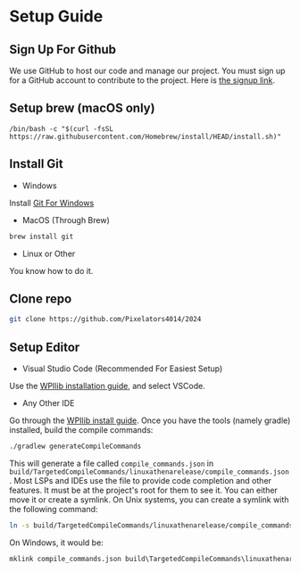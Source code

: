 # Setup Guide

## Sign Up For Github

We use GitHub to host our code and manage our project. You must sign up for a GitHub account to contribute to the project. Here is [the signup link](https://github.com/signup?user_email=&source=form-home-signup).

## Setup brew (macOS only)

```shell
/bin/bash -c "$(curl -fsSL https://raw.githubusercontent.com/Homebrew/install/HEAD/install.sh)"
```

## Install Git

- Windows

Install [Git For Windows](https://git-scm.com/download/win)


- MacOS (Through Brew)

```bash
brew install git
```

- Linux or Other

You know how to do it.

## Clone repo

```bash
git clone https://github.com/Pixelators4014/2024
```

## Setup Editor

- Visual Studio Code (Recommended For Easiest Setup)

Use the [WPIlib installation guide](https://docs.wpilib.org/en/stable/docs/zero-to-robot/step-2/wpilib-setup.html), and select VSCode.

- Any Other IDE

Go through the [WPIlib install guide](https://docs.wpilib.org/en/stable/docs/zero-to-robot/step-2/wpilib-setup.html). Once you have the tools (namely gradle) installed, build the compile commands:
```bash
./gradlew generateCompileCommands
```
This will generate a file called `compile_commands.json` in `build/TargetedCompileCommands/linuxathenarelease/compile_commands.json`. Most LSPs and IDEs use the file to provide code completion and other features. It must be at the project's root for them to see it. You can either move it or create a symlink. On Unix systems, you can create a symlink with the following command:
```bash
ln -s build/TargetedCompileCommands/linuxathenarelease/compile_commands.json compile_commands.json
```
On Windows, it would be:
```cmd
mklink compile_commands.json build\TargetedCompileCommands\linuxathenarelease\compile_commands.json
```
